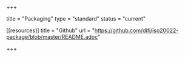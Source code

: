 +++

title = "Packaging"
type = "standard"
status = "current"

[[resources]]
title = "Github"
url = "https://github.com/difi/iso20022-package/blob/master/README.adoc"

+++
